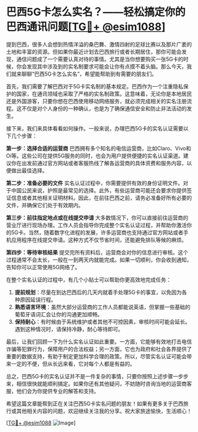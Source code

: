 # 巴西5G卡怎么实名？——轻松搞定你的巴西通讯问题[[TG💪+ @esim1088](https://t.me/s/esim1088)]

提到巴西，很多人会想到热情洋溢的桑巴舞、激情四射的足球比赛以及那片广袤的土地和丰富的资源。但如果你最近计划去巴西旅行或者长期居住，那你可能会发现，通信问题成了一个需要认真对待的事情。尤其是当你想要购买一张5G卡的时候，你会发现其中涉及到的实名制要求可能会让你有点摸不着头脑。那么今天，我们就来聊聊“巴西5G卡怎么实名”，希望能帮助到有需要的朋友们。

首先，我们需要了解巴西对于5G卡实名制的基本规定。巴西作为一个注重隐私保护的国家，在通讯领域也采取了严格的实名制政策。这意味着，无论你是本地居民还是外国游客，只要你想在巴西使用移动网络服务，就必须完成相关的实名注册流程。这不仅是对个人身份的一种确认，也是为了确保通信安全和防止非法活动的发生。

接下来，我们来具体看看如何操作。一般来说，办理巴西5G卡的实名认证需要以下几个步骤：

**第一步：选择合适的运营商**
巴西拥有多个知名的电信运营商，比如Claro、Vivo和Oi等。这些公司在提供5G服务的同时，也会为用户提供便捷的实名认证渠道。建议你在出发前通过官方网站或者客服热线了解各运营商的具体资费和服务内容，以便做出最佳选择。

**第二步：准备必要的文件**
实名认证过程中，你需要提供有效的身份证明文件。对于中国公民来说，护照是最常见的选择。此外，有些运营商可能还会要求你提供签证信息或者其他相关证明材料。因此，在前往巴西之前，请务必准备好所有必要的文件，并确保它们处于有效期内。

**第三步：前往指定地点或在线提交申请**
大多数情况下，你可以直接前往运营商的营业厅进行现场办理。工作人员会指导你完成整个实名认证过程，并帮助你激活你的5G卡。当然，随着数字化进程的发展，许多运营商也支持通过官方网站或者手机应用程序在线提交申请。这种方式不仅节省时间，还能避免排队等候的麻烦。

**第四步：等待审核结果**
提交完所有资料后，运营商会对你的信息进行审核。这个过程通常不会太长，一般在一到两天内就能完成。如果一切顺利，你会收到通知，告知你可以正常使用5G网络了。

在整个实名认证的过程中，有几个小贴士可以帮助你更高效地完成任务：

1. **提前规划**：尽量在到达巴西后的几天内就着手处理5G卡的事宜，以免因为各种原因延误行程。
2. **熟悉语言环境**：虽然大部分运营商的工作人员都能说英语，但掌握一些基础的葡萄牙语词汇会让你的沟通更加顺畅。
3. **保持耐心**：有时候由于系统维护或者其他不可控因素，审核时间可能会延长。遇到这种情况时，请保持冷静，耐心等待即可。

最后，让我们回顾一下为什么实名认证如此重要。一方面，它能够有效地打击电信诈骗等犯罪行为，保障用户的合法权益；另一方面，它也为政府和社会各界提供了重要的数据支持，有助于制定更加科学合理的政策。所以，尽管实名认证可能会带来一定的不便，但从长远来看，它对每个人都是有益的。

总之，巴西5G卡的实名认证并不是一件复杂的事情，只要你按照上述步骤一步步来，相信很快就能顺利搞定。如果你还有其他疑问，不妨随时咨询当地的运营商客服，他们会为你提供专业的解答和支持。

希望这篇文章能帮到正在关注巴西5G卡实名问题的朋友！如果有更多关于巴西旅行或其他相关内容的问题，欢迎继续关注我的分享。祝大家旅途愉快，生活顺心！

[[TG💪+ @esim1088](https://t.me/s/esim1088) ![Image](https://i.postimg.cc/4NQfJmqS/Snipaste-2025-05-13-00-14-12.png)]